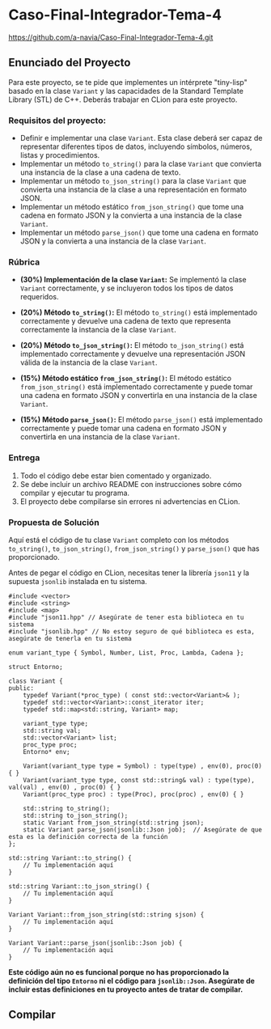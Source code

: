 # Caso-Final-Integrador-Tema-4
https://github.com/a-navia/Caso-Final-Integrador-Tema-4.git
## Enunciado del Proyecto

Para este proyecto, se te pide que implementes un intérprete "tiny-lisp" basado en la clase `Variant` y las capacidades de la Standard Template Library (STL) de C++. Deberás trabajar en CLion para este proyecto.

### Requisitos del proyecto:

+ Definir e implementar una clase `Variant`. Esta clase deberá ser capaz de representar diferentes tipos de datos, incluyendo símbolos, números, listas y procedimientos.
+ Implementar un método `to_string()` para la clase `Variant` que convierta una instancia de la clase a una cadena de texto.
+ Implementar un método `to_json_string()` para la clase `Variant` que convierta una instancia de la clase a una representación en formato JSON.
+ Implementar un método estático `from_json_string()` que tome una cadena en formato JSON y la convierta a una instancia de la clase `Variant`.
+ Implementar un método `parse_json()` que tome una cadena en formato JSON y la convierta a una instancia de la clase `Variant`.

### Rúbrica

  + **(30%) Implementación de la clase `Variant`:**
        Se implementó la clase `Variant` correctamente, y se incluyeron todos los tipos de datos requeridos.

  + **(20%) Método `to_string()`:**
        El método `to_string()` está implementado correctamente y devuelve una cadena de texto que representa correctamente la instancia de la clase `Variant`.

  + **(20%) Método `to_json_string()`:**
        El método `to_json_string()` está implementado correctamente y devuelve una representación JSON válida de la instancia de la clase `Variant`.

  + **(15%) Método estático `from_json_string()`:**
        El método estático `from_json_string()` está implementado correctamente y puede tomar una cadena en formato JSON y convertirla en una instancia de la clase `Variant`.

  + **(15%) Método `parse_json()`:**
        El método `parse_json()` está implementado correctamente y puede tomar una cadena en formato JSON y convertirla en una instancia de la clase `Variant`.

### Entrega
  1. Todo el código debe estar bien comentado y organizado.
  2. Se debe incluir un archivo README con instrucciones sobre cómo compilar y ejecutar tu programa.
  3. El proyecto debe compilarse sin errores ni advertencias en CLion.

### Propuesta de Solución

Aquí está el código de tu clase `Variant` completo con los métodos `to_string()`, `to_json_string()`, `from_json_string()` y `parse_json()` que has proporcionado.

Antes de pegar el código en CLion, necesitas tener la librería `json11` y la supuesta `jsonlib` instalada en tu sistema.
```
#include <vector>
#include <string>
#include <map>
#include "json11.hpp" // Asegúrate de tener esta biblioteca en tu sistema
#include "jsonlib.hpp" // No estoy seguro de qué biblioteca es esta, asegúrate de tenerla en tu sistema

enum variant_type { Symbol, Number, List, Proc, Lambda, Cadena };

struct Entorno;

class Variant {
public:
    typedef Variant(*proc_type) ( const std::vector<Variant>& );
    typedef std::vector<Variant>::const_iterator iter;
    typedef std::map<std::string, Variant> map;

    variant_type type;
    std::string val;
    std::vector<Variant> list;
    proc_type proc;
    Entorno* env;

    Variant(variant_type type = Symbol) : type(type) , env(0), proc(0) { }
    Variant(variant_type type, const std::string& val) : type(type), val(val) , env(0) , proc(0) { }
    Variant(proc_type proc) : type(Proc), proc(proc) , env(0) { }

    std::string to_string();
    std::string to_json_string();
    static Variant from_json_string(std::string json);
    static Variant parse_json(jsonlib::Json job);  // Asegúrate de que esta es la definición correcta de la función
};

std::string Variant::to_string() {
    // Tu implementación aquí
}

std::string Variant::to_json_string() {
    // Tu implementación aquí
}

Variant Variant::from_json_string(std::string sjson) {
    // Tu implementación aquí
}

Variant Variant::parse_json(jsonlib::Json job) {
    // Tu implementación aquí
}
```
**Este código aún no es funcional porque no has proporcionado la definición del tipo `Entorno` ni el código para `jsonlib::Json`. Asegúrate de incluir estas definiciones en tu proyecto antes de tratar de compilar.**
## Compilar

